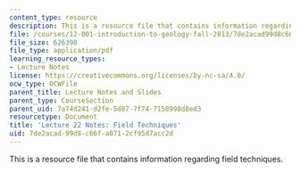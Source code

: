 ```yaml
---
content_type: resource
description: This is a resource file that contains information regarding field techniques.
file: /courses/12-001-introduction-to-geology-fall-2013/7de2acad99d8c66fa0712cf95d7acc2d_MIT12_001F13_Lec22Notes.pdf
file_size: 626398
file_type: application/pdf
learning_resource_types:
- Lecture Notes
license: https://creativecommons.org/licenses/by-nc-sa/4.0/
ocw_type: OCWFile
parent_title: Lecture Notes and Slides
parent_type: CourseSection
parent_uid: 7a74d241-d2fe-5d87-7f74-7158998d8ed3
resourcetype: Document
title: 'Lecture 22 Notes: Field Techniques'
uid: 7de2acad-99d8-c66f-a071-2cf95d7acc2d
---
```

This is a resource file that contains information regarding field techniques.
